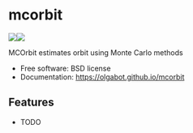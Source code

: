# mcorbit

[![](https://img.shields.io/travis/olgabot/mcorbit.svg)](https://travis-ci.org/olgabot/mcorbit)[![](https://img.shields.io/pypi/v/mcorbit.svg)](https://pypi.python.org/pypi/mcorbit)

MCOrbit estimates orbit using Monte Carlo methods

* Free software: BSD license
* Documentation: https://olgabot.github.io/mcorbit

## Features

* TODO
